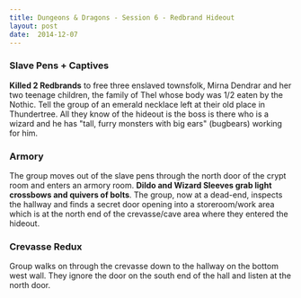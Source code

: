 ```yaml
---
title: Dungeons & Dragons - Session 6 - Redbrand Hideout
layout: post
date:  2014-12-07
---
```


### Slave Pens + Captives
**Killed 2 Redbrands** to free three enslaved townsfolk, Mirna Dendrar and her
two teenage children, the family of Thel whose body was 1/2 eaten by the Nothic.
Tell the group of an emerald necklace left at their old place in Thundertree.
All they know of the hideout is the boss is there who is a wizard and he has
"tall, furry monsters with big ears" (bugbears) working for him.

### Armory
The group moves out of the slave pens through the north door of the crypt room
and enters an armory room. **Dildo and Wizard Sleeves grab light crossbows and
quivers of bolts**. The group, now at a dead-end, inspects the hallway and finds
a secret door opening into a storeroom/work area which is at the north end of
the crevasse/cave area where they entered the hideout.

### Crevasse Redux
Group walks on through the crevasse down to the hallway on the bottom west wall.
They ignore the door on the south end of the hall and listen at the north door.


